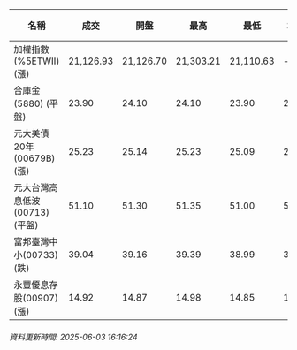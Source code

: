 | 名稱 | 成交 | 開盤 | 最高 | 最低 | 均價 | 成交金額(億) | 昨收 | 漲跌幅 | 漲跌 | 總量 | 昨量 | 振幅 |
| -------- | -------- | -------- | -------- |-------- | -------- | -------- |-------- |-------- |-------- | -------- | -------- |-------- |
|加權指數(%5ETWII) (漲)|21,126.93|21,126.70|21,303.21|21,110.63|-|3,506.84|21,002.71|0.59%|124.22|6,173,377|0|0.92%|
|合庫金(5880) (平盤)|23.90|24.10|24.10|23.90|23.96|1.98|23.90|0.00%|0.00|8,253|13,405|0.84%|
|元大美債20年(00679B) (漲)|25.23|25.14|25.23|25.09|25.15|5.31|25.21|0.08%|0.02|21,103|36,838|0.56%|
|元大台灣高息低波(00713) (平盤)|51.10|51.30|51.35|51.00|51.15|5.84|51.10|0.00%|0.00|11,423|19,149|0.68%|
|富邦臺灣中小(00733) (跌)|39.04|39.16|39.39|38.99|39.16|0.230|39.10|0.15%|0.06|588|457|1.02%|
|永豐優息存股(00907) (漲)|14.92|14.87|14.98|14.85|14.90|1.11|14.86|0.40%|0.06|7,442|1,328|0.87%|
###### 資料更新時間: 2025-06-03 16:16:24
